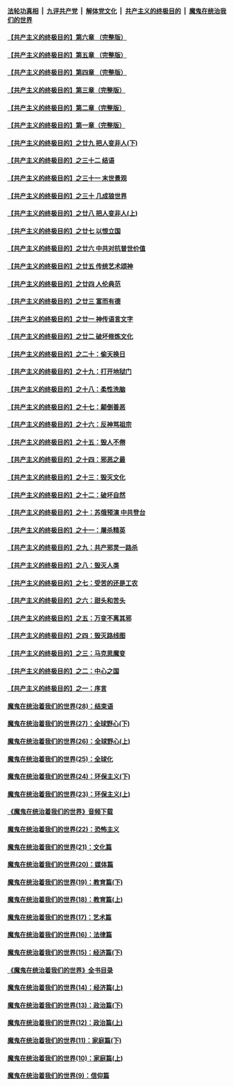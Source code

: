 

####  [法轮功真相](../../../../basic/blob/master/README.md?t=04280431) &nbsp;|&nbsp; [九评共产党](../../../../9ping.md/blob/master/README.md?t=04280431) &nbsp;|&nbsp; [解体党文化](../../../../jtdwh.md/blob/master/README.md?t=04280431)  &nbsp;|&nbsp; [共产主义的终极目的](../../../../gczydzjmd.md/blob/master/README.md?t=04280431) &nbsp;|&nbsp; [魔鬼在统治我们的世界](../../../../mgztzwmdsj.md/blob/master/README.md?t=04280431) 

#### [【共产主义的终极目的】第六章 （完整版）](../pages/nsc422/n11428913.md?t=04280431) 

#### [【共产主义的终极目的】第五章 （完整版）](../pages/nsc422/n11428912.md?t=04280431) 

#### [【共产主义的终极目的】第四章 （完整版）](../pages/nsc422/n11428907.md?t=04280431) 

#### [【共产主义的终极目的】第三章（完整版）](../pages/nsc422/n11428848.md?t=04280431) 

#### [【共产主义的终极目的】第二章（完整版）](../pages/nsc422/n11428831.md?t=04280431) 

#### [【共产主义的终极目的】第一章（完整版）](../pages/nsc422/n11417651.md?t=04280431) 

#### [【共产主义的终极目的】之廿九 把人变非人(下)](../pages/nsc422/n11344140.md?t=04280431) 

#### [【共产主义的终极目的】之三十二 结语](../pages/nsc422/n11360535.md?t=04280431) 

#### [【共产主义的终极目的】之三十一 末世景观](../pages/nsc422/n11351129.md?t=04280431) 

#### [【共产主义的终极目的】之三十 几成狼世界](../pages/nsc422/n11348280.md?t=04280431) 

#### [【共产主义的终极目的】之廿八 把人变非人(上)](../pages/nsc422/n11340492.md?t=04280431) 

#### [【共产主义的终极目的】之廿七 以恨立国](../pages/nsc422/n11336944.md?t=04280431) 

#### [【共产主义的终极目的】之廿六 中共对抗普世价值](../pages/nsc422/n11324785.md?t=04280431) 

#### [【共产主义的终极目的】之廿五 传统艺术颂神](../pages/nsc422/n11296396.md?t=04280431) 

#### [【共产主义的终极目的】之廿四 人伦典范](../pages/nsc422/n11296397.md?t=04280431) 

#### [【共产主义的终极目的】之廿三 富而有德](../pages/nsc422/n11283598.md?t=04280431) 

#### [【共产主义的终极目的】之廿一 神传语言文字](../pages/nsc422/n11263265.md?t=04280431) 

#### [【共产主义的终极目的】之廿二 破坏修炼文化](../pages/nsc422/n11245728.md?t=04280431) 

#### [【共产主义的终极目的】之二十：偷天换日](../pages/nsc422/n11238846.md?t=04280431) 

#### [【共产主义的终极目的】之十九：打开地狱门](../pages/nsc422/n11206376.md?t=04280431) 

#### [【共产主义的终极目的】之十八：柔性洗脑](../pages/nsc422/n11199994.md?t=04280431) 

#### [【共产主义的终极目的】之十七：颠倒善恶](../pages/nsc422/n11179782.md?t=04280431) 

#### [【共产主义的终极目的】之十六：反神骂祖宗](../pages/nsc422/n11166798.md?t=04280431) 

#### [【共产主义的终极目的】之十五：毁人不倦](../pages/nsc422/n11166792.md?t=04280431) 

#### [【共产主义的终极目的】之十四：邪恶之最](../pages/nsc422/n11150249.md?t=04280431) 

#### [【共产主义的终极目的】之十三：毁灭文化](../pages/nsc422/n11135227.md?t=04280431) 

#### [【共产主义的终极目的】之十二：破坏自然](../pages/nsc422/n11135214.md?t=04280431) 

#### [【共产主义的终极目的】之十：苏俄预演 中共登台](../pages/nsc422/n11118424.md?t=04280431) 

#### [【共产主义的终极目的】之十一：屠杀精英](../pages/nsc422/n11118442.md?t=04280431) 

#### [【共产主义的终极目的】之九：共产邪灵一路杀](../pages/nsc422/n11114139.md?t=04280431) 

#### [【共产主义的终极目的】之八：毁灭人类](../pages/nsc422/n11108503.md?t=04280431) 

#### [【共产主义的终极目的】之七：受苦的还是工农](../pages/nsc422/n11101809.md?t=04280431) 

#### [【共产主义的终极目的】之六：甜头和苦头](../pages/nsc422/n11096971.md?t=04280431) 

#### [【共产主义的终极目的】之五：万变不离其邪](../pages/nsc422/n11091285.md?t=04280431) 

#### [【共产主义的终极目的】之四：毁灭路线图](../pages/nsc422/n11086284.md?t=04280431) 

#### [【共产主义的终极目的】之三：马克思魔变](../pages/nsc422/n11061941.md?t=04280431) 

#### [【共产主义的终极目的】之二：中心之国](../pages/nsc422/n11047728.md?t=04280431) 

#### [【共产主义的终极目的】之一：序言](../pages/nsc422/n11086077.md?t=04280431) 

#### [魔鬼在统治着我们的世界(28)：结束语](../pages/nsc422/n10936246.md?t=04280431) 

#### [魔鬼在统治着我们的世界(27)：全球野心(下)](../pages/nsc422/n10928319.md?t=04280431) 

#### [魔鬼在统治着我们的世界(26)：全球野心(上)](../pages/nsc422/n10900318.md?t=04280431) 

#### [魔鬼在统治着我们的世界(25)：全球化](../pages/nsc422/n10788205.md?t=04280431) 

#### [魔鬼在统治着我们的世界(24)：环保主义(下)](../pages/nsc422/n10695307.md?t=04280431) 

#### [魔鬼在统治着我们的世界(23)：环保主义(上)](../pages/nsc422/n10688613.md?t=04280431) 

#### [《魔鬼在统治着我们的世界》音频下载](../pages/nsc422/n10635553.md?t=04280431) 

#### [魔鬼在统治着我们的世界(22)：恐怖主义](../pages/nsc422/n10614727.md?t=04280431) 

#### [魔鬼在统治着我们的世界(21)：文化篇](../pages/nsc422/n10597706.md?t=04280431) 

#### [魔鬼在统治着我们的世界(20)：媒体篇](../pages/nsc422/n10586579.md?t=04280431) 

#### [魔鬼在统治着我们的世界(19)：教育篇(下)](../pages/nsc422/n10564808.md?t=04280431) 

#### [魔鬼在统治着我们的世界(18)：教育篇(上)](../pages/nsc422/n10526970.md?t=04280431) 

#### [魔鬼在统治着我们的世界(17)：艺术篇](../pages/nsc422/n10499093.md?t=04280431) 

#### [魔鬼在统治着我们的世界(16)：法律篇](../pages/nsc422/n10485969.md?t=04280431) 

#### [魔鬼在统治着我们的世界(15)：经济篇(下)](../pages/nsc422/n10469975.md?t=04280431) 

#### [《魔鬼在统治着我们的世界》全书目录](../pages/nsc422/n10464261.md?t=04280431) 

#### [魔鬼在统治着我们的世界(14)：经济篇(上)](../pages/nsc422/n10457370.md?t=04280431) 

#### [魔鬼在统治着我们的世界(13)：政治篇(下)](../pages/nsc422/n10448270.md?t=04280431) 

#### [魔鬼在统治着我们的世界(12)：政治篇(上)](../pages/nsc422/n10444576.md?t=04280431) 

#### [魔鬼在统治着我们的世界(11)：家庭篇(下)](../pages/nsc422/n10440961.md?t=04280431) 

#### [魔鬼在统治着我们的世界(10)：家庭篇(上)](../pages/nsc422/n10435448.md?t=04280431) 

#### [魔鬼在统治着我们的世界(9)：信仰篇](../pages/nsc422/n10432159.md?t=04280431) 

